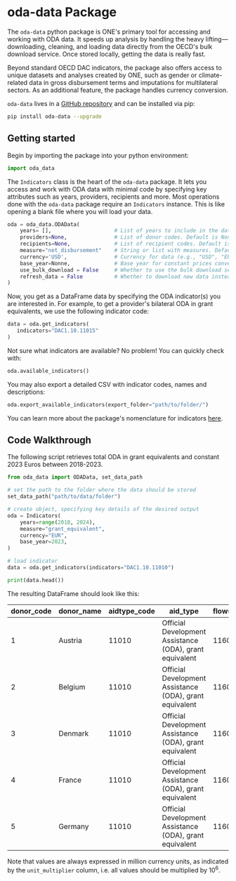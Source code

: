 # oda-data Package

The `oda-data` python package is ONE's primary tool for accessing and working with ODA data. It speeds up analysis by
handling the heavy lifting—downloading, cleaning, and loading data directly from the OECD's bulk download service. Once
stored locally, getting the data is really fast.

Beyond standard OECD DAC indicators, the package also offers access to unique datasets and analyses created by ONE, such
as gender or climate-related data in gross disbursement terms and imputations for multilateral sectors. As an additional
feature, the package handles currency conversion.

`oda-data` lives in a [GitHub repository](https://github.com/ONEcampaign/oda_data_package) and can be installed via pip:

```bash
pip install oda-data --upgrade
```

## Getting started

Begin by importing the package into your python environment:

```python
import oda_data 
```

The `Indicators` class is the heart of the `oda-data` package. It lets you access and work with ODA data with minimal
code by specifying key attributes such as years, providers, recipients and more. Most operations done with the
`oda-data` package require an `Indicators` instance. This is like opening a blank file where you will load your data.

```python
oda = oda_data.ODAData(
    years= [],                    # List of years to include in the data. Default is None (all years)
    providers=None,               # List of donor codes. Default is None (all donors)
    recipients=None,              # List of recipient codes. Default is None (all recipients)  
    measure="net_disbursement"    # String or list with measures. Default is "net_disbursement"
    currency='USD',               # Currency for data (e.g., "USD", "EUR", "GBP", "CAD"). Default is "USD"
    base_year=Nonne,              # Base year for constant prices conversion. Default is None, which returns current prices
    use_bulk_download = False     # Whether to use the bulk download service or the data-explorer API. Default is False
    refresh_data = False          # Whether to download new data instead of using saved filed. Default is False
)
```

Now, you get as a DataFrame data by specifying the ODA indicator(s) you are interested in. For example, to get a
provider's bilateral ODA in grant equivalents, we use the following indicator code:

```python
data = oda.get_indicators(
   indicators="DAC1.10.11015"
)
```

Not sure what indicators are available? No problem! You can quickly check with:

```python
oda.available_indicators()
```

You may also export a detailed CSV with indicator codes, names and descriptions:

```python
oda.export_available_indicators(export_folder="path/to/folder/")
```

You can learn more about the package's nomenclature for indicators [here](./oda-data-package/indicators).

## Code Walkthrough

The following script retrieves total ODA in grant equivalents and constant 2023 Euros between 2018-2023.

```python
from oda_data import ODAData, set_data_path

# set the path to the folder where the data should be stored
set_data_path("path/to/data/folder")

# create object, specifying key details of the desired output
oda = Indicators(
    years=range(2018, 2024),
    measure="grant_equivalent",
    currency="EUR",
    base_year=2023,
)

# load indicator
data = oda.get_indicators(indicators="DAC1.10.11010")

print(data.head())
```

The resulting DataFrame should look like this:

| donor_code | donor_name | aidtype_code | aid_type                                                | flows_code | fund_flows        | sector_code | sector_name    | year | value        | unit_multiplier | currency | prices   | one_indicator |
|------------|------------|--------------|---------------------------------------------------------|------------|-------------------|-------------|----------------|------|--------------|-----------------|----------|----------|---------------|
| 1          | Austria    | 11010        | Official Development Assistance (ODA), grant equivalent | 1160       | Grant equivalents | <NA>        | Not applicable | 2023 | 1807.10544   | 6               | EUR      | constant | DAC1.10.11010 |
| 2          | Belgium    | 11010        | Official Development Assistance (ODA), grant equivalent | 1160       | Grant equivalents | <NA>        | Not applicable | 2023 | 2613.059392  | 6               | EUR      | constant | DAC1.10.11010 |
| 3          | Denmark    | 11010        | Official Development Assistance (ODA), grant equivalent | 1160       | Grant equivalents | <NA>        | Not applicable | 2023 | 2850.78848   | 6               | EUR      | constant | DAC1.10.11010 |
| 4          | France     | 11010        | Official Development Assistance (ODA), grant equivalent | 1160       | Grant equivalents | <NA>        | Not applicable | 2023 | 14266.371712 | 6               | EUR      | constant | DAC1.10.11010 |
| 5          | Germany    | 11010        | Official Development Assistance (ODA), grant equivalent | 1160       | Grant equivalents | <NA>        | Not applicable | 2023 | 33923.828032 | 6               | EUR      | constant | DAC1.10.11010 |

Note that values are always expressed in million currency units, as indicated by the `unit_multiplier` column, i.e. all
values should be multiplied by 10<sup>6</sup>.